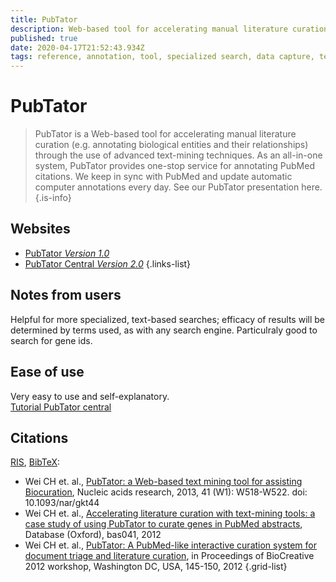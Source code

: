 ```yaml
---
title: PubTator
description: Web-based tool for accelerating manual literature curation
published: true
date: 2020-04-17T21:52:43.934Z
tags: reference, annotation, tool, specialized search, data capture, text-mining
---
```


# PubTator

> PubTator is a Web-based tool for accelerating manual literature curation (e.g. annotating biological entities and their relationships) through the use of advanced text-mining techniques. As an all-in-one system, PubTator provides one-stop service for annotating PubMed citations. We keep in sync with PubMed and update automatic computer annotations every day. See our PubTator presentation here. 
{.is-info}

## Websites

- [PubTator *Version 1.0*](https://www.ncbi.nlm.nih.gov/CBBresearch/Lu/Demo/PubTator/index.cgi?user=User119991182)
- [PubTator Central *Version 2.0*](https://www.ncbi.nlm.nih.gov/research/pubtator/)
{.links-list}

## Notes from users 

Helpful for more specialized, text-based searches; efficacy of results will be determined by terms used, as with any search engine. Particulraly good to search for gene ids.

## Ease of use 

Very easy to use and self-explanatory.  
[Tutorial PubTator central](https://www.ncbi.nlm.nih.gov/research/pubtator/tutorial.html)

## Citations

[RIS](https://www.ncbi.nlm.nih.gov/CBBresearch/Lu/Demo/PubTator/reference/PubTator.ris), [BibTeX](https://www.ncbi.nlm.nih.gov/CBBresearch/Lu/Demo/PubTator/reference/PubTator.bib):

- Wei CH et. al., [PubTator: a Web-based text mining tool for assisting Biocuration](http://nar.oxfordjournals.org/content/early/2013/05/22/nar.gkt441.abstract?keytype=ref&ijkey=mj3EevK5My5SA5D), Nucleic acids research, 2013, 41 (W1): W518-W522. doi: 10.1093/nar/gkt44 
- Wei CH et. al., [Accelerating literature curation with text-mining tools: a case study of using PubTator to curate genes in PubMed abstracts](http://database.oxfordjournals.org/content/2012/bas041.abstract), Database (Oxford), bas041, 2012
- Wei CH et. al., [PubTator: A PubMed-like interactive curation system for document triage and literature curation](https://www.ncbi.nlm.nih.gov/CBBresearch/Lu/Demo/PubTator/tutorial/PubTator.pdf), in Proceedings of BioCreative 2012 workshop, Washington DC, USA, 145-150, 2012
{.grid-list}